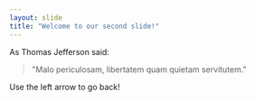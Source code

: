 ```yaml
---
layout: slide
title: "Welcome to our second slide!"
---
```

As Thomas Jefferson said:

>"Malo periculosam, libertatem quam quietam servitutem." 

Use the left arrow to go back!
